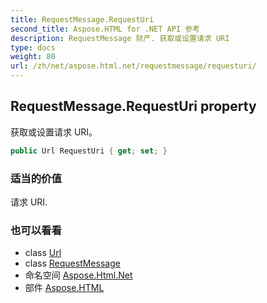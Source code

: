 ```yaml
---
title: RequestMessage.RequestUri
second_title: Aspose.HTML for .NET API 参考
description: RequestMessage 财产. 获取或设置请求 URI
type: docs
weight: 80
url: /zh/net/aspose.html.net/requestmessage/requesturi/
---
```

## RequestMessage.RequestUri property

获取或设置请求 URI。

```csharp
public Url RequestUri { get; set; }
```

### 适当的价值

请求 URI.

### 也可以看看

* class [Url](../../../aspose.html/url/)
* class [RequestMessage](../)
* 命名空间 [Aspose.Html.Net](../../requestmessage/)
* 部件 [Aspose.HTML](../../../)


